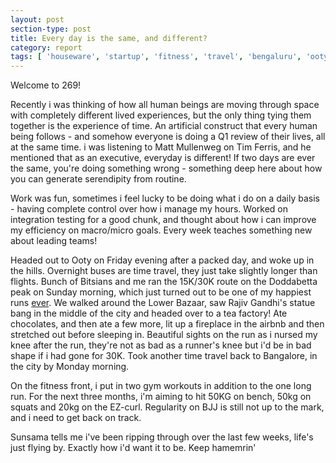```yaml
---
layout: post
section-type: post
title: Every day is the same, and different?
category: report
tags: [ 'houseware', 'startup', 'fitness', 'travel', 'bengaluru', 'ooty' ]
---
```


Welcome to 269!

Recently i was thinking of how all human beings are moving through space with completely different lived experiences, but the only thing tying them together is the experience of time. An artificial construct that every human being follows - and somehow everyone is doing a Q1 review of their lives, all at the same time. i was listening to Matt Mullenweg on Tim Ferris, and he mentioned that as an executive, everyday is different! If two days are ever the same, you're doing something wrong - something deep here about how you can generate serendipity from routine.

Work was fun, sometimes i feel lucky to be doing what i do on a daily basis - having complete control over how i manage my hours. Worked on integration testing for a good chunk, and thought about how i can improve my efficiency on macro/micro goals. Every week teaches something new about leading teams!

Headed out to Ooty on Friday evening after a packed day, and woke up in the hills. Overnight buses are time travel, they just take slightly longer than flights. Bunch of Bitsians and me ran the 15K/30K route on the Doddabetta peak on Sunday morning, which just turned out to be one of my happiest runs [ever](https://www.instagram.com/p/Cb4OkQIFNOY/). We walked around the Lower Bazaar, saw Rajiv Gandhi's statue bang in the middle of the city and headed over to a tea factory! Ate chocolates, and then ate a few more, lit up a fireplace in the airbnb and then stretched out before sleeping in. Beautiful sights on the run as i nursed my knee after the run, they're not as bad as a runner's knee but i'd be in bad shape if i had gone for 30K. Took another time travel back to Bangalore, in the city by Monday morning.

On the fitness front, i put in two gym workouts in addition to the one long run. For the next three months, i'm aiming to hit 50KG on bench, 50kg on squats and 20kg on the EZ-curl. Regularity on BJJ is still not up to the mark, and i need to get back on track. 

Sunsama tells me i've been ripping through over the last few weeks, life's just flying by. Exactly how i'd want it to be. Keep hamemrin'